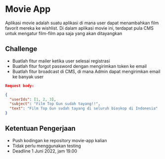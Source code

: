 # Movie App

Aplikasi movie adalah suatu aplikasi di mana user dapat menambahkan film favorit mereka ke wishlist. Di dalam aplikasi movie ini, terdapat pula CMS untuk mengatur film-film apa saja yang akan ditayangkan

## Challenge

- Buatlah fitur mailer ketika user selesai registrasi
- Buatlah fitur forgot password dengan mengirimkan token ke email
- Buatlah fitur broadcast di CMS, di mana Admin dapat mengirimkan email ke banyak user

```json
Request body:

{
  "userIds": [1, 2, 3],
  "subject": "Film Top Gun sudah tayang!!",
  "text": "Film Top Gun sudah tayang di seluruh bioskop di Indonesia"
}
```



## Ketentuan Pengerjaan

- Push kodingan ke repository movie-app kalian
- Tidak perlu menggunakan testing
- Deadline 1 Juni 2022, jam 19.00
